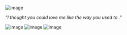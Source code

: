 ![image](https://tenor.com/en-GB/view/jinx-arcane-league-of-legends-arcane-jinx-jinx-arcane-gif-23869766.gif)

*"I thought you could love me like the way you used to ."*

![image](https://supplies.ju.mp/assets/images/gallery09/fc6104f9_original.png?v=6a50b904) ![image](https://y2k.neocities.org/stamps/tumblr_inline_pe6lifzHgx1v11djx_1280.gif) ![image](https://raining-starss.neocities.org/s2%20(7).gif)
